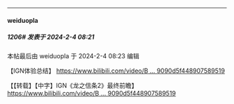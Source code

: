 
*****

####  weiduopla  
##### 1206#       发表于 2024-2-4 08:21

 本帖最后由 weiduopla 于 2024-2-4 08:23 编辑 

【IGN体验总结】 [https://www.bilibili.com/video/B ... 9090d5f448907589519](https://www.bilibili.com/video/BV1bT4m1S7VB/?share_source=copy_web&amp;vd_source=9bc124bd87f7a9090d5f448907589519)

【【转载】【中字】IGN《龙之信条2》最终前瞻】 [https://www.bilibili.com/video/B ... 9090d5f448907589519](https://www.bilibili.com/video/BV15N4y1J7xg/?share_source=copy_web&amp;vd_source=9bc124bd87f7a9090d5f448907589519)

